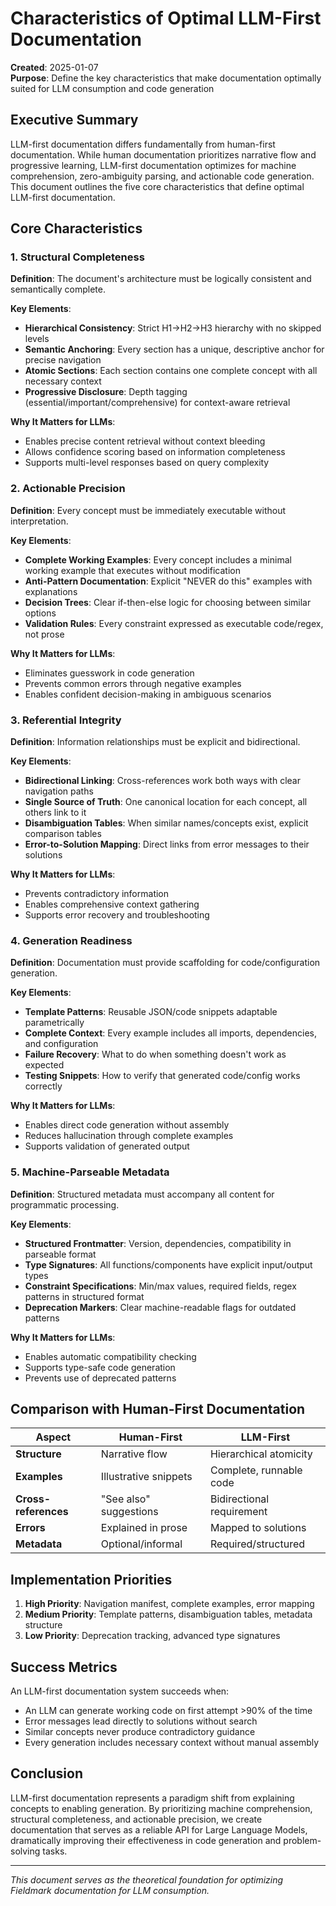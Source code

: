 # Characteristics of Optimal LLM-First Documentation

**Created**: 2025-01-07  
**Purpose**: Define the key characteristics that make documentation optimally suited for LLM consumption and code generation

## Executive Summary

LLM-first documentation differs fundamentally from human-first documentation. While human documentation prioritizes narrative flow and progressive learning, LLM-first documentation optimizes for machine comprehension, zero-ambiguity parsing, and actionable code generation. This document outlines the five core characteristics that define optimal LLM-first documentation.

## Core Characteristics

### 1. Structural Completeness

**Definition**: The document's architecture must be logically consistent and semantically complete.

**Key Elements**:
- **Hierarchical Consistency**: Strict H1→H2→H3 hierarchy with no skipped levels
- **Semantic Anchoring**: Every section has a unique, descriptive anchor for precise navigation
- **Atomic Sections**: Each section contains one complete concept with all necessary context
- **Progressive Disclosure**: Depth tagging (essential/important/comprehensive) for context-aware retrieval

**Why It Matters for LLMs**:
- Enables precise content retrieval without context bleeding
- Allows confidence scoring based on information completeness
- Supports multi-level responses based on query complexity

### 2. Actionable Precision

**Definition**: Every concept must be immediately executable without interpretation.

**Key Elements**:
- **Complete Working Examples**: Every concept includes a minimal working example that executes without modification
- **Anti-Pattern Documentation**: Explicit "NEVER do this" examples with explanations
- **Decision Trees**: Clear if-then-else logic for choosing between similar options
- **Validation Rules**: Every constraint expressed as executable code/regex, not prose

**Why It Matters for LLMs**:
- Eliminates guesswork in code generation
- Prevents common errors through negative examples
- Enables confident decision-making in ambiguous scenarios

### 3. Referential Integrity

**Definition**: Information relationships must be explicit and bidirectional.

**Key Elements**:
- **Bidirectional Linking**: Cross-references work both ways with clear navigation paths
- **Single Source of Truth**: One canonical location for each concept, all others link to it
- **Disambiguation Tables**: When similar names/concepts exist, explicit comparison tables
- **Error-to-Solution Mapping**: Direct links from error messages to their solutions

**Why It Matters for LLMs**:
- Prevents contradictory information
- Enables comprehensive context gathering
- Supports error recovery and troubleshooting

### 4. Generation Readiness

**Definition**: Documentation must provide scaffolding for code/configuration generation.

**Key Elements**:
- **Template Patterns**: Reusable JSON/code snippets adaptable parametrically
- **Complete Context**: Every example includes all imports, dependencies, and configuration
- **Failure Recovery**: What to do when something doesn't work as expected
- **Testing Snippets**: How to verify that generated code/config works correctly

**Why It Matters for LLMs**:
- Enables direct code generation without assembly
- Reduces hallucination through complete examples
- Supports validation of generated output

### 5. Machine-Parseable Metadata

**Definition**: Structured metadata must accompany all content for programmatic processing.

**Key Elements**:
- **Structured Frontmatter**: Version, dependencies, compatibility in parseable format
- **Type Signatures**: All functions/components have explicit input/output types
- **Constraint Specifications**: Min/max values, required fields, regex patterns in structured format
- **Deprecation Markers**: Clear machine-readable flags for outdated patterns

**Why It Matters for LLMs**:
- Enables automatic compatibility checking
- Supports type-safe code generation
- Prevents use of deprecated patterns

## Comparison with Human-First Documentation

| Aspect | Human-First | LLM-First |
|--------|------------|-----------|
| **Structure** | Narrative flow | Hierarchical atomicity |
| **Examples** | Illustrative snippets | Complete, runnable code |
| **Cross-references** | "See also" suggestions | Bidirectional requirement |
| **Errors** | Explained in prose | Mapped to solutions |
| **Metadata** | Optional/informal | Required/structured |

## Implementation Priorities

1. **High Priority**: Navigation manifest, complete examples, error mapping
2. **Medium Priority**: Template patterns, disambiguation tables, metadata structure
3. **Low Priority**: Deprecation tracking, advanced type signatures

## Success Metrics

An LLM-first documentation system succeeds when:
- An LLM can generate working code on first attempt >90% of the time
- Error messages lead directly to solutions without search
- Similar concepts never produce contradictory guidance
- Every generation includes necessary context without manual assembly

## Conclusion

LLM-first documentation represents a paradigm shift from explaining concepts to enabling generation. By prioritizing machine comprehension, structural completeness, and actionable precision, we create documentation that serves as a reliable API for Large Language Models, dramatically improving their effectiveness in code generation and problem-solving tasks.

---

*This document serves as the theoretical foundation for optimizing Fieldmark documentation for LLM consumption.*